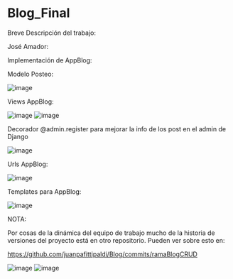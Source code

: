 # Blog_Final
Breve Descripción del trabajo: 

José Amador: 

Implementación de AppBlog: 

Modelo Posteo: 

![image](https://user-images.githubusercontent.com/3296918/195200678-baeb39ad-3c1d-4d9e-b7ad-50cdec34c307.png)

Views AppBlog: 

![image](https://user-images.githubusercontent.com/3296918/195201018-77907c37-17c6-47bb-975a-b18702791f26.png)
![image](https://user-images.githubusercontent.com/3296918/195201103-cb941fc9-6608-4430-b209-ddacacdc4263.png)

Decorador @admin.register para mejorar la info de los post en el admin de Django

![image](https://user-images.githubusercontent.com/3296918/195201618-6f06b1af-ba92-493c-b5ba-0cb611389178.png)

Urls AppBlog: 

![image](https://user-images.githubusercontent.com/3296918/195201797-6343952e-b4f9-4084-b39b-8ed863089553.png)

Templates para AppBlog: 

![image](https://user-images.githubusercontent.com/3296918/195202101-c45e28ab-8584-44ec-b6f6-3478c5586bb2.png)

NOTA: 

Por cosas de la dinámica del equipo de trabajo mucho de la historia de versiones del proyecto está en otro repositorio. Pueden ver sobre esto en: 

https://github.com/juanpafittipaldi/Blog/commits/ramaBlogCRUD

![image](https://user-images.githubusercontent.com/3296918/195202518-a07a86ed-3d40-44b2-a595-f983f849abab.png)
![image](https://user-images.githubusercontent.com/3296918/195202565-d2a641c8-3ba4-4170-a39a-2c2252954b76.png)
